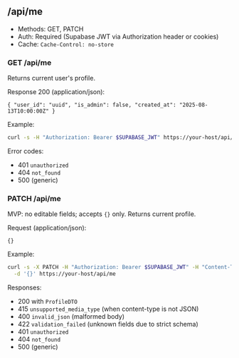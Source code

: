 ## /api/me

- Methods: GET, PATCH
- Auth: Required (Supabase JWT via Authorization header or cookies)
- Cache: `Cache-Control: no-store`

### GET /api/me
Returns current user's profile.

Response 200 (application/json):
```
{ "user_id": "uuid", "is_admin": false, "created_at": "2025-08-13T10:00:00Z" }
```

Example:
```bash
curl -s -H "Authorization: Bearer $SUPABASE_JWT" https://your-host/api/me
```

Error codes:
- 401 `unauthorized`
- 404 `not_found`
- 500 (generic)

### PATCH /api/me
MVP: no editable fields; accepts `{}` only. Returns current profile.

Request (application/json):
```
{}
```

Example:
```bash
curl -s -X PATCH -H "Authorization: Bearer $SUPABASE_JWT" -H "Content-Type: application/json" \
  -d '{}' https://your-host/api/me
```

Responses:
- 200 with `ProfileDTO`
- 415 `unsupported_media_type` (when content-type is not JSON)
- 400 `invalid_json` (malformed body)
- 422 `validation_failed` (unknown fields due to strict schema)
- 401 `unauthorized`
- 404 `not_found`
- 500 (generic)


